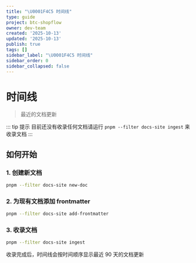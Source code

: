```yaml
---
title: "\U0001F4C5 时间线"
type: guide
project: btc-shopflow
owner: dev-team
created: '2025-10-13'
updated: '2025-10-13'
publish: true
tags: []
sidebar_label: "\U0001F4C5 时间线"
sidebar_order: 0
sidebar_collapsed: false
---
```

# 时间线

> 最近的文档更新

::: tip 提示
目前还没有收录任何文档请运行 `pnpm --filter docs-site ingest` 来收录文档
:::

## 如何开始

### 1. 创建新文档

```bash
pnpm --filter docs-site new-doc
```

### 2. 为现有文档添加 frontmatter

```bash
pnpm --filter docs-site add-frontmatter
```

### 3. 收录文档

```bash
pnpm --filter docs-site ingest
```

收录完成后，时间线会按时间顺序显示最近 90 天的文档更新

